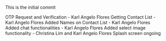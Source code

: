 This is the initial commit

OTP Request and Verification - Karl Angelo Flores 
Getting Contact List - Karl Angelo Flores
Added Names on Contact List - Karl Angelo Flores
Added chat functionalities - Karl Angelo Flores
Added select image functionality - Christina Lim and Karl Angelo Flores
Splash screen ongoing 